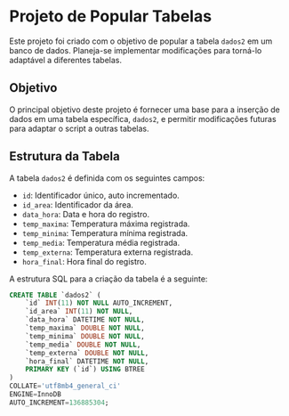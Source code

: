 
# Projeto de Popular Tabelas

Este projeto foi criado com o objetivo de popular a tabela `dados2` em um banco de dados. Planeja-se implementar modificações para torná-lo adaptável a diferentes tabelas.

## Objetivo

O principal objetivo deste projeto é fornecer uma base para a inserção de dados em uma tabela específica, `dados2`, e permitir modificações futuras para adaptar o script a outras tabelas.

## Estrutura da Tabela

A tabela `dados2` é definida com os seguintes campos:

- `id`: Identificador único, auto incrementado.
- `id_area`: Identificador da área.
- `data_hora`: Data e hora do registro.
- `temp_maxima`: Temperatura máxima registrada.
- `temp_minima`: Temperatura mínima registrada.
- `temp_media`: Temperatura média registrada.
- `temp_externa`: Temperatura externa registrada.
- `hora_final`: Hora final do registro.

A estrutura SQL para a criação da tabela é a seguinte:

```sql
CREATE TABLE `dados2` (
    `id` INT(11) NOT NULL AUTO_INCREMENT,
    `id_area` INT(11) NOT NULL,
    `data_hora` DATETIME NOT NULL,
    `temp_maxima` DOUBLE NOT NULL,
    `temp_minima` DOUBLE NOT NULL,
    `temp_media` DOUBLE NOT NULL,
    `temp_externa` DOUBLE NOT NULL,
    `hora_final` DATETIME NOT NULL,
    PRIMARY KEY (`id`) USING BTREE
)
COLLATE='utf8mb4_general_ci'
ENGINE=InnoDB
AUTO_INCREMENT=136885304;


